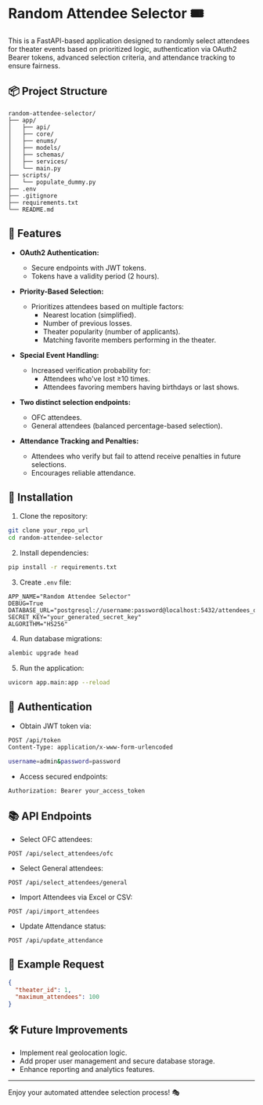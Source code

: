 # Random Attendee Selector 🎟️

This is a FastAPI-based application designed to randomly select attendees for theater events based on prioritized logic, authentication via OAuth2 Bearer tokens, advanced selection criteria, and attendance tracking to ensure fairness.

## 📦 Project Structure

```
random-attendee-selector/
├── app/
│   ├── api/
│   ├── core/
│   ├── enums/
│   ├── models/
│   ├── schemas/
│   ├── services/
│   └── main.py
├── scripts/
│   └── populate_dummy.py
├── .env
├── .gitignore
├── requirements.txt
└── README.md
```

## 🚀 Features

- **OAuth2 Authentication:**
  - Secure endpoints with JWT tokens.
  - Tokens have a validity period (2 hours).

- **Priority-Based Selection:**
  - Prioritizes attendees based on multiple factors:
    - Nearest location (simplified).
    - Number of previous losses.
    - Theater popularity (number of applicants).
    - Matching favorite members performing in the theater.

- **Special Event Handling:**
  - Increased verification probability for:
    - Attendees who've lost ≥10 times.
    - Attendees favoring members having birthdays or last shows.

- **Two distinct selection endpoints:**
  - OFC attendees.
  - General attendees (balanced percentage-based selection).

- **Attendance Tracking and Penalties:**
  - Attendees who verify but fail to attend receive penalties in future selections.
  - Encourages reliable attendance.

## 🔧 Installation

1. Clone the repository:

```bash
git clone your_repo_url
cd random-attendee-selector
```

2. Install dependencies:

```bash
pip install -r requirements.txt
```

3. Create `.env` file:

```env
APP_NAME="Random Attendee Selector"
DEBUG=True
DATABASE_URL="postgresql://username:password@localhost:5432/attendees_db"
SECRET_KEY="your_generated_secret_key"
ALGORITHM="HS256"
```

4. Run database migrations:

```bash
alembic upgrade head
```

5. Run the application:

```bash
uvicorn app.main:app --reload
```

## 🔐 Authentication

- Obtain JWT token via:

```bash
POST /api/token
Content-Type: application/x-www-form-urlencoded

username=admin&password=password
```

- Access secured endpoints:

```bash
Authorization: Bearer your_access_token
```

## 📚 API Endpoints

- Select OFC attendees:

```http
POST /api/select_attendees/ofc
```

- Select General attendees:

```http
POST /api/select_attendees/general
```

- Import Attendees via Excel or CSV:

```http
POST /api/import_attendees
```

- Update Attendance status:

```http
POST /api/update_attendance
```

## 📝 Example Request

```json
{
  "theater_id": 1,
  "maximum_attendees": 100
}
```

## 🛠️ Future Improvements

- Implement real geolocation logic.
- Add proper user management and secure database storage.
- Enhance reporting and analytics features.

---

Enjoy your automated attendee selection process! 🎭

